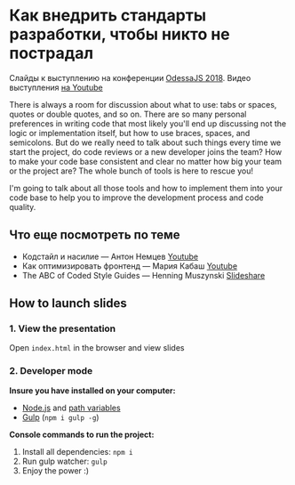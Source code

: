 # Как внедрить стандарты разработки, чтобы никто не пострадал

Слайды к выступлению на конференции [OdessaJS 2018](http://odessajs.org/). Видео выступления [на Youtube](https://youtu.be/Bf2ZUsBdCn4)

There is always a room for discussion about what to use: tabs or spaces, quotes or double quotes, and so on. There are so many personal preferences in writing code that most likely you'll end up discussing not the logic or implementation itself, but how to use braces, spaces, and semicolons. But do we really need to talk about such things every time we start the project, do code reviews or a new developer joins the team? How to make your code base consistent and clear no matter how big your team or the project are? The whole bunch of tools is here to rescue you!

I'm going to talk about all those tools and how to implement them into your code base to help you to improve the development process and code quality.

## Что еще посмотреть по теме

* Кодстайл и насилие — Антон Немцев [Youtube](https://www.youtube.com/watch?v=HZF3XRNOpGo)
* Как оптимизировать фронтенд — Мария Кабаш [Youtube](https://www.youtube.com/watch?v=jcTD-zpY5RM)
* The ABC of Coded Style Guides — Henning Muszynski [Slideshare](https://www.slideshare.net/HenningMuszynski/the-abc-of-coded-style-guides)

## How to launch slides
### 1. View the presentation
Open `index.html` in the browser and view slides

### 2. Developer mode

__Insure you have installed on your computer:__

* [Node.js](https://nodejs.org/en/download/) and [path variables](http://stackoverflow.com/questions/8278143/node-js-how-to-run-node-command-from-any-path)
* [Gulp](http://gulpjs.com/) (`npm i gulp -g`)

__Console commands to run the project:__

1. Install all dependenсies: `npm i`
2. Run gulp watcher: `gulp`
3. Enjoy the power :)
